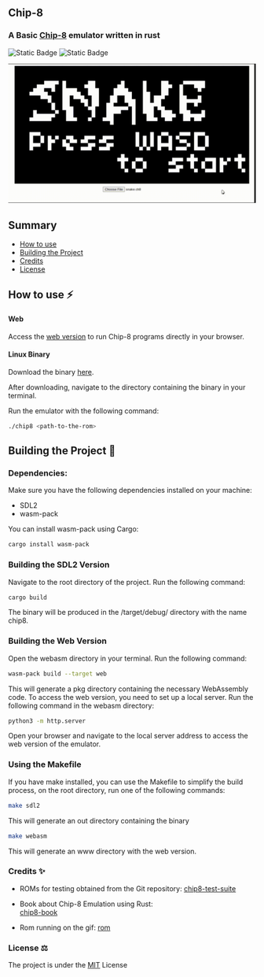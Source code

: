 ## Chip-8 
### A Basic [Chip-8](https://en.wikipedia.org/wiki/CHIP-8) emulator written in rust

![Static Badge](https://img.shields.io/badge/cargo-1.77.2%20-blue)
![Static Badge](https://img.shields.io/badge/LICENSE-MIT-green)

![Emulator running a snake game](./assets/show.gif)

## Summary 
- [How to use](#how-to-use)
- [Building the Project](#building-the-project)
- [Credits](#credits)
- [License](#license)


## How to use :zap:

#### Web
Access the [web version]() to run Chip-8 programs directly in your browser.

#### Linux Binary

Download the binary [here](https://github.com/CarlosDanielMaturano/chip8/archive/refs/tags/v1.0.zip).

After downloading, navigate to the directory containing the binary in your terminal.

Run the emulator with the following command:
```bash
./chip8 <path-to-the-rom>
```

## Building the Project :hammer:

### Dependencies:

Make sure you have the following dependencies installed on your machine:

- SDL2
- wasm-pack 

You can install wasm-pack using Cargo:
```bash
cargo install wasm-pack
```

### Building the SDL2 Version

Navigate to the root directory of the project.
Run the following command:
```bash
cargo build  
```
The binary will be produced in the /target/debug/ directory with the name chip8.

### Building the Web Version

Open the webasm directory in your terminal.
Run the following command:
```bash
wasm-pack build --target web
```

This will generate a pkg directory containing the necessary WebAssembly code.
To access the web version, you need to set up a local server.
Run the following command in the webasm directory:

```bash
python3 -m http.server
```

Open your browser and navigate to the local server address
to access the web version of the emulator.

### Using the Makefile

If you have make installed, you can use the Makefile to simplify the build process,
on the root directory, run one of the following commands:

```bash
make sdl2
```
This will generate an out directory containing the binary 

```bash
make webasm
```
This will generate an www directory with the web version.


### Credits :sparkles:

- ROMs for testing obtained from the Git repository:
[chip8-test-suite](https://github.com/Timendus/chip8-test-suite.git)

- Book about Chip-8 Emulation using Rust:  
[chip8-book](https://github.com/aquova/chip8-book)

- Rom running on the gif:
[rom](https://johnearnest.github.io/chip8Archive/play.html?p=snake)

### License :balance_scale:
The project is under the [MIT](./LICENSE) License
